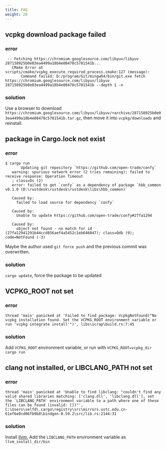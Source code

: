 ```yaml
---
title: FAQ
weight: 20
---
```


## vcpkg download package failed

### error

```
 -- Fetching https://chromium.googlesource.com/libyuv/libyuv 287158925b0e03ea4499a18b4e08478c5781541b...
   CMake Error at scripts/cmake/vcpkg_execute_required_process.cmake:127 (message):
       Command failed: D:/program/Git/mingw64/bin/git.exe fetch https://chromium.googlesource.com/libyuv/libyuv 287158925b0e03ea4499a18b4e08478c5781541b --depth 1 -n
```

### solution

Use a browser to download `https://chromium.googlesource.com/libyuv/libyuv/+archive/287158925b0e03ea4499a18b4e08478c5781541b.tar.gz`,  then move it into `vcpkg/downloads` and reinstall.



## package in Cargo.lock not exist

### error

```
$ cargo run
       Updating git repository `https://github.com/open-trade/confy`
   warning: spurious network error (2 tries remaining): failed to receive response: Operation Timeout
   ; class=Os (2)
   error: failed to get `confy` as a dependency of package `hbb_common v0.1.0 (D:\rustdesk\rustdesk\rustdesk\libs\hbb_common)`

   Caused by:
     failed to load source for dependency `confy`

   Caused by:
     Unable to update https://github.com/open-trade/confy#27fa1294

   Caused by:
     object not found - no match for id (27fa12941291b44ccd856aef4a5452c1eb646047); class=Odb (9); code=NotFound (-3)
```

Maybe the author used `git force push` and the previous commit was overwritten.

### solution

`cargo update`, force the package to be updated



## VCPKG_ROOT not set

### error

```
thread 'main' panicked at 'Failed to find package: VcpkgNotFound("No vcpkg installation found. Set the VCPKG_ROOT environment variable or run 'vcpkg integrate install'")', libs\scrap\build.rs:7:45
```

### solution

Add `VCPKG_ROOT` environment variable, or run with `VCPKG_ROOT=vcpkg_dir cargo run`



## clang not installed, or  LIBCLANG_PATH  not set

### error

```
thread 'main' panicked at 'Unable to find libclang: "couldn't find any valid shared libraries matching: ['clang.dll', 'libclang.dll'], set the `LIBCLANG_PATH` environment variable to a path where one of these files can be found (invalid: [])"', C:\Users\selfd\.cargo\registry\src\mirrors.ustc.edu.cn-61ef6e0cd06fb9b8\bindgen-0.59.2\src/lib.rs:2144:31
```

### solution

Install [llvm](https://releases.llvm.org/download.html), Add the `LIBCLANG_PATH` environment variable as `llvm_install_dir/bin`